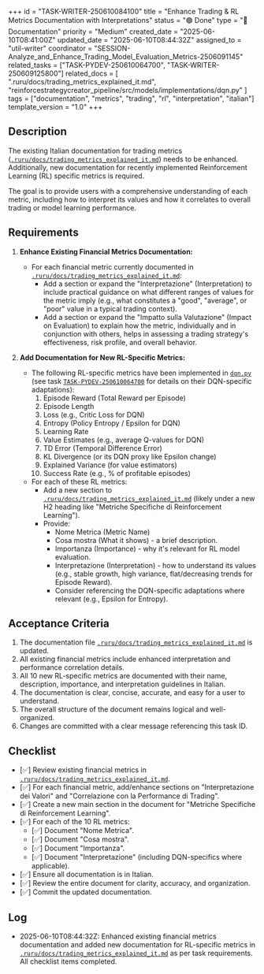 +++
id = "TASK-WRITER-250610084100"
title = "Enhance Trading & RL Metrics Documentation with Interpretations"
status = "🟢 Done"
type = "📝 Documentation"
priority = "Medium"
created_date = "2025-06-10T08:41:00Z"
updated_date = "2025-06-10T08:44:32Z"
assigned_to = "util-writer"
coordinator = "SESSION-Analyze_and_Enhance_Trading_Model_Evaluation_Metrics-2506091145"
related_tasks = ["TASK-PYDEV-250610064700", "TASK-WRITER-250609125800"]
related_docs = [
    ".ruru/docs/trading_metrics_explained_it.md",
    "reinforcestrategycreator_pipeline/src/models/implementations/dqn.py"
]
tags = ["documentation", "metrics", "trading", "rl", "interpretation", "italian"]
template_version = "1.0"
+++

## Description

The existing Italian documentation for trading metrics ([`.ruru/docs/trading_metrics_explained_it.md`](./.ruru/docs/trading_metrics_explained_it.md)) needs to be enhanced. Additionally, new documentation for recently implemented Reinforcement Learning (RL) specific metrics is required.

The goal is to provide users with a comprehensive understanding of each metric, including how to interpret its values and how it correlates to overall trading or model learning performance.

## Requirements

1.  **Enhance Existing Financial Metrics Documentation:**
    *   For each financial metric currently documented in [`.ruru/docs/trading_metrics_explained_it.md`](./.ruru/docs/trading_metrics_explained_it.md):
        *   Add a section or expand the "Interpretazione" (Interpretation) to include practical guidance on what different ranges of values for the metric imply (e.g., what constitutes a "good", "average", or "poor" value in a typical trading context).
        *   Add a section or expand the "Impatto sulla Valutazione" (Impact on Evaluation) to explain how the metric, individually and in conjunction with others, helps in assessing a trading strategy's effectiveness, risk profile, and overall behavior.

2.  **Add Documentation for New RL-Specific Metrics:**
    *   The following RL-specific metrics have been implemented in [`dqn.py`](reinforcestrategycreator_pipeline/src/models/implementations/dqn.py) (see task [`TASK-PYDEV-250610064700`](./.ruru/tasks/RL_METRICS_IMPLEMENTATION/TASK-PYDEV-250610064700.md) for details on their DQN-specific adaptations):
        1.  Episode Reward (Total Reward per Episode)
        2.  Episode Length
        3.  Loss (e.g., Critic Loss for DQN)
        4.  Entropy (Policy Entropy / Epsilon for DQN)
        5.  Learning Rate
        6.  Value Estimates (e.g., average Q-values for DQN)
        7.  TD Error (Temporal Difference Error)
        8.  KL Divergence (or its DQN proxy like Epsilon change)
        9.  Explained Variance (for value estimators)
        10. Success Rate (e.g., % of profitable episodes)
    *   For each of these RL metrics:
        *   Add a new section to [`.ruru/docs/trading_metrics_explained_it.md`](./.ruru/docs/trading_metrics_explained_it.md) (likely under a new H2 heading like "Metriche Specifiche di Reinforcement Learning").
        *   Provide:
            *   Nome Metrica (Metric Name)
            *   Cosa mostra (What it shows) - a brief description.
            *   Importanza (Importance) - why it's relevant for RL model evaluation.
            *   Interpretazione (Interpretation) - how to understand its values (e.g., stable growth, high variance, flat/decreasing trends for Episode Reward).
            *   Consider referencing the DQN-specific adaptations where relevant (e.g., Epsilon for Entropy).

## Acceptance Criteria

1.  The documentation file [`.ruru/docs/trading_metrics_explained_it.md`](./.ruru/docs/trading_metrics_explained_it.md) is updated.
2.  All existing financial metrics include enhanced interpretation and performance correlation details.
3.  All 10 new RL-specific metrics are documented with their name, description, importance, and interpretation guidelines in Italian.
4.  The documentation is clear, concise, accurate, and easy for a user to understand.
5.  The overall structure of the document remains logical and well-organized.
6.  Changes are committed with a clear message referencing this task ID.

## Checklist

- [✅] Review existing financial metrics in [`.ruru/docs/trading_metrics_explained_it.md`](./.ruru/docs/trading_metrics_explained_it.md).
- [✅] For each financial metric, add/enhance sections on "Interpretazione dei Valori" and "Correlazione con la Performance di Trading".
- [✅] Create a new main section in the document for "Metriche Specifiche di Reinforcement Learning".
- [✅] For each of the 10 RL metrics:
    - [✅] Document "Nome Metrica".
    - [✅] Document "Cosa mostra".
    - [✅] Document "Importanza".
    - [✅] Document "Interpretazione" (including DQN-specifics where applicable).
- [✅] Ensure all documentation is in Italian.
- [✅] Review the entire document for clarity, accuracy, and organization.
- [✅] Commit the updated documentation.

## Log

- 2025-06-10T08:44:32Z: Enhanced existing financial metrics documentation and added new documentation for RL-specific metrics in [`.ruru/docs/trading_metrics_explained_it.md`](./.ruru/docs/trading_metrics_explained_it.md:1) as per task requirements. All checklist items completed.